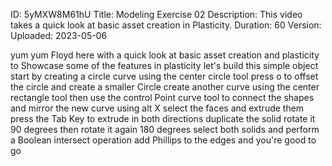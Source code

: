 ID: 5yMXW8M61hU
Title: Modeling Exercise 02
Description: This video takes a quick look at basic asset creation in Plasticity.
Duration: 60
Version: 
Uploaded: 2023-05-06

yum yum Floyd here with a quick look at
basic asset creation and plasticity to
Showcase some of the features in
plasticity let's build this simple
object start by creating a circle curve
using the center circle tool press o to
offset the circle and create a smaller
Circle create another curve using the
center rectangle tool then use the
control Point curve tool to connect the
shapes and mirror the new curve using
alt X
select the faces and extrude them
press the Tab Key to extrude in both
directions
duplicate the solid rotate it 90 degrees
then rotate it again 180 degrees
select both solids and perform a Boolean
intersect operation
add Phillips to the edges
and you're good to go